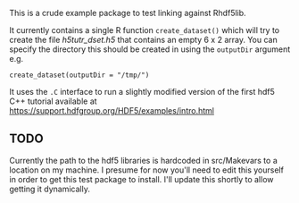This is a crude example package to test linking against Rhdf5lib.

It currently contains a single R function `create_dataset()` which will try to create the file *h5tutr_dset.h5* that contains an empty 6 x 2 array.  You can specify the directory this should be created in using the `outputDir` argument e.g.

```
create_dataset(outputDir = "/tmp/")
```

It uses the `.C` interface to run a slightly modified version of the first hdf5 C++ tutorial available at https://support.hdfgroup.org/HDF5/examples/intro.html

## TODO

Currently the path to the hdf5 libraries is hardcoded in src/Makevars to a location on my machine.  I presume for now you'll need to edit this yourself in order to get this test package to install.  I'll update this shortly to allow getting it dynamically.

